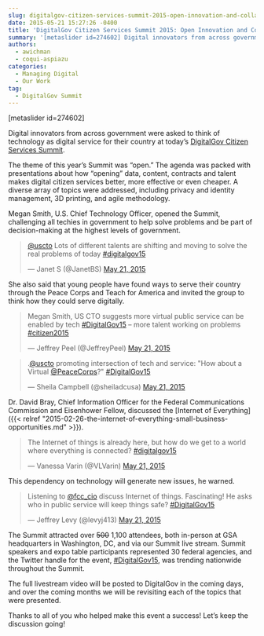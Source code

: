 ```yaml
---
slug: digitalgov-citizen-services-summit-2015-open-innovation-and-collaboration
date: 2015-05-21 15:27:26 -0400
title: 'DigitalGov Citizen Services Summit 2015: Open Innovation and Collaboration'
summary: '[metaslider id=274602] Digital innovators from across government were asked to think of technology as digital service for their country at today&#8217;s DigitalGov Citizen Services Summit. The theme of this year&#8217;s Summit was &#8220;open.&#8221; The agenda was packed with presentations about how &ldquo;opening&rdquo; data, content, contracts and talent makes digital citizen services better, more effective or'
authors:
  - awichman
  - coqui-aspiazu
categories:
  - Managing Digital
  - Our Work
tag:
  - DigitalGov Summit
---
```


[metaslider id=274602]

Digital innovators from across government were asked to think of technology as digital service for their country at today&#8217;s [DigitalGov Citizen Services Summit](https://summit.WHATEVER/).

The theme of this year&#8217;s Summit was &#8220;<span class="il">open.</span>&#8221; The agenda was packed with presentations about how “opening” data, content, contracts and talent makes digital citizen services better, more effective or even cheaper.  A diverse array of topics were addressed, including privacy and identity management, 3D printing, and agile methodology.

Megan Smith, U.S. Chief Technology Officer, opened the Summit, challenging all techies in government to help solve problems and be part of decision-making at the highest levels of government.

<blockquote class="twitter-tweet" data-width="500">
  <p lang="en" dir="ltr">
    <a href="https://twitter.com/USCTO">@uscto</a> Lots of different talents are shifting and moving to solve the real problems of today <a href="https://twitter.com/hashtag/digitalgov15?src=hash">#digitalgov15</a>
  </p>
  
  <p>
    &mdash; Janet S (@JanetBS) <a href="https://twitter.com/JanetBS/status/601376122086039552">May 21, 2015</a>
  </p>
</blockquote>



She also said that young people have found ways to serve their country through the Peace Corps and Teach for America and invited the group to think how they could serve digitally.

<blockquote class="twitter-tweet" data-width="500">
  <p lang="en" dir="ltr">
    Megan Smith, US CTO suggests more virtual public service can be enabled by tech <a href="https://twitter.com/hashtag/DigitalGov15?src=hash">#DigitalGov15</a> &#8211; more talent working on problems <a href="https://twitter.com/hashtag/citizen2015?src=hash">#citizen2015</a>
  </p>
  
  <p>
    &mdash; Jeffrey Peel (@JeffreyPeel) <a href="https://twitter.com/JeffreyPeel/status/601376300264202240">May 21, 2015</a>
  </p>
</blockquote>



<blockquote class="twitter-tweet" data-width="500">
  <p lang="en" dir="ltr">
    .<a href="https://twitter.com/USCTO">@uscto</a> promoting intersection of tech and service: "How about a Virtual <a href="https://twitter.com/PeaceCorps">@PeaceCorps</a>?" <a href="https://twitter.com/hashtag/DigitalGov15?src=hash">#DigitalGov15</a>
  </p>
  
  <p>
    &mdash; Sheila Campbell (@sheiladcusa) <a href="https://twitter.com/sheiladcusa/status/601376671036485632">May 21, 2015</a>
  </p>
</blockquote>



Dr. David Bray, Chief Information Officer for the Federal Communications Commission and Eisenhower Fellow, discussed the [Internet of Everything]({{< relref "2015-02-26-the-internet-of-everything-small-business-opportunities.md" >}}).

<blockquote class="twitter-tweet" data-width="500">
  <p lang="en" dir="ltr">
    The Internet of things is already here, but how do we get to a world where everything is connected? <a href="https://twitter.com/hashtag/digitalgov15?src=hash">#digitalgov15</a>
  </p>
  
  <p>
    &mdash; Vanessa Varin (@VLVarin) <a href="https://twitter.com/VLVarin/status/601378918776623104">May 21, 2015</a>
  </p>
</blockquote>



This dependency on technology will generate new issues, he warned.

<blockquote class="twitter-tweet" data-width="500">
  <p lang="en" dir="ltr">
    Listening to <a href="https://twitter.com/fcc_cio">@fcc_cio</a> discuss Internet of things. Fascinating! He asks who in public service will keep things safe? <a href="https://twitter.com/hashtag/DigitalGov15?src=hash">#DigitalGov15</a>
  </p>
  
  <p>
    &mdash; Jeffrey Levy (@levyj413) <a href="https://twitter.com/levyj413/status/601380177067773955">May 21, 2015</a>
  </p>
</blockquote>



The Summit attracted over <del>500</del> 1,100 attendees, both in-person at GSA headquarters in Washington, DC, and via our Summit live stream. Summit speakers and expo table participants represented 30 federal agencies, and the Twitter handle for the event, [#DigitalGov15](https://twitter.com/hashtag/DigitalGov15?src=hash), was trending nationwide throughout the Summit.

The full livestream video will be posted to DigitalGov in the coming days, and over the coming months we will be revisiting each of the topics that were presented.

Thanks to all of you who helped make this event a success! Let&#8217;s keep the discussion going!